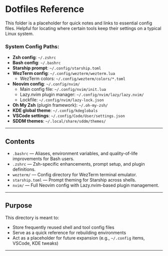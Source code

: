 # Dotfiles Reference

This folder is a placeholder for quick notes and links to essential config files. Helpful for locating where certain tools keep their settings on a typical Linux system.

### System Config Paths:

- **Zsh config**: `~/.zshrc`
- **Bash config**: `~/.bashrc`
- **Starship prompt**: `~/.config/starship.toml`
- **WezTerm config**: `~/.config/wezterm/wezterm.lua`
  - WezTerm colors: `~/.config/wezterm/colors/*.toml`
- **Neovim config**: `~/.config/nvim/`
  - Main config file: `~/.config/nvim/init.lua`
  - Lazy.nvim plugin manager: `~/.config/nvim/lazy/lazy.nvim/`
  - Lockfile: `~/.config/nvim/lazy-lock.json`
- **Oh My Zsh** (plugin framework): `~/.oh-my-zsh/`
- **KDE global theme**: `~/.config/kdeglobals`
- **VSCode settings**: `~/.config/Code/User/settings.json`
- **SDDM themes**: `~/.local/share/sddm/themes/`

---

## Contents

- `.bashrc` — Aliases, environment variables, and quality-of-life improvements for Bash users.
- `.zshrc` — Zsh-specific enhancements, prompt setup, and plugin definitions.
- `wezterm/` — Config directory for WezTerm terminal emulator.
- `starship.toml` — Prompt theming for Starship across shells.
- `nvim/` — Full Neovim config with Lazy.nvim-based plugin management.

---

## Purpose

This directory is meant to:

- Store frequently reused shell and tool config files
- Serve as a quick reference for rebuilding environments
- Act as a placeholder for future expansion (e.g., `~/.config` items, VSCode, KDE tweaks)

---
